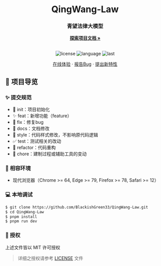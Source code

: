 <div align="center">
  <h1 align="center">QingWang-Law</h1>
  <h3>青望法律大模型</h3>
  <a href="https://github.com/BlackishGreen33/QingWang-Law"><strong>探索项目文档 »</strong></a>
  <br />
  <br />

![license](https://img.shields.io/github/license/BlackishGreen33/QingWang-Law)
![language](https://img.shields.io/github/languages/top/BlackishGreen33/QingWang-Law)
![last](https://img.shields.io/github/last-commit/BlackishGreen33/QingWang-Law)

<a href="#" target="_blank">在线体验</a>
·
<a href="https://github.com/BlackishGreen33/QingWang-Law/issues">报告Bug</a>
·
<a href="https://github.com/BlackishGreen33/QingWang-Law/issues">提出新特性</a>

</div>

## 🔖 项目导览

### ✨ 提交规范

- 🎉 init：项目初始化
- ✨ feat：新增功能（feature）
- 🐞 fix：修复bug
- 📃 docs：文档修改
- 🌈 style：代码样式修改，不影响原代码逻辑
- ✅ test：测试相关的改动
- 🔨 refactor：代码重构
- 🔧 chore：建制过程或辅助工具的变动

### 🎯 相容环境

- 现代浏览器（Chrome >= 64, Edge >= 79, Firefox >= 78, Safari >= 12）

### 💻 本地调试

```bash
$ git clone https://github.com/BlackishGreen33/QingWang-Law.git
$ cd QingWang-Law
$ pnpm install
$ pnpm run dev
```

### 📝 授权

上述文件皆以 MIT 许可授权

> 详细之授权请参考 [LICENSE](LICENSE) 文件
